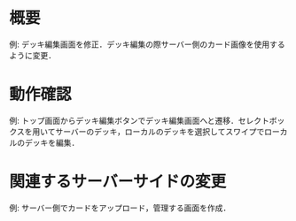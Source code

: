 # 概要

例: デッキ編集画面を修正．デッキ編集の際サーバー側のカード画像を使用するように変更．

# 動作確認

例: トップ画面からデッキ編集ボタンでデッキ編集画面へと遷移．セレクトボックスを用いてサーバーのデッキ，ローカルのデッキを選択してスワイプでローカルのデッキを編集．

# 関連するサーバーサイドの変更

例: サーバー側でカードをアップロード，管理する画面を作成．
